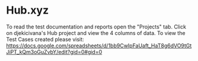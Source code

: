 # Hub.xyz
To read the test documentation and reports open the "Projects" tab. 
Click on djekicivana's Hub project and view the 4 columns of data. 
To view the Test Cases created please visit: https://docs.google.com/spreadsheets/d/1bb9CwIpFaUaft_HaT8g6dVO9tGtJiPT_kQm3oGuZvbY/edit?gid=0#gid=0
